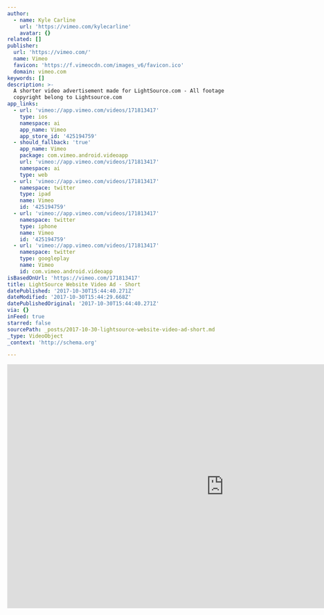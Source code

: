 ```yaml
---
author:
  - name: Kyle Carline
    url: 'https://vimeo.com/kylecarline'
    avatar: {}
related: []
publisher:
  url: 'https://vimeo.com/'
  name: Vimeo
  favicon: 'https://f.vimeocdn.com/images_v6/favicon.ico'
  domain: vimeo.com
keywords: []
description: >-
  A shorter video advertisement made for LightSource.com - All footage and
  copyright belong to Lightsource.com
app_links:
  - url: 'vimeo://app.vimeo.com/videos/171813417'
    type: ios
    namespace: ai
    app_name: Vimeo
    app_store_id: '425194759'
  - should_fallback: 'true'
    app_name: Vimeo
    package: com.vimeo.android.videoapp
    url: 'vimeo://app.vimeo.com/videos/171813417'
    namespace: ai
    type: web
  - url: 'vimeo://app.vimeo.com/videos/171813417'
    namespace: twitter
    type: ipad
    name: Vimeo
    id: '425194759'
  - url: 'vimeo://app.vimeo.com/videos/171813417'
    namespace: twitter
    type: iphone
    name: Vimeo
    id: '425194759'
  - url: 'vimeo://app.vimeo.com/videos/171813417'
    namespace: twitter
    type: googleplay
    name: Vimeo
    id: com.vimeo.android.videoapp
isBasedOnUrl: 'https://vimeo.com/171813417'
title: LightSource Website Video Ad - Short
datePublished: '2017-10-30T15:44:40.271Z'
dateModified: '2017-10-30T15:44:29.668Z'
datePublishedOriginal: '2017-10-30T15:44:40.271Z'
via: {}
inFeed: true
starred: false
sourcePath: _posts/2017-10-30-lightsource-website-video-ad-short.md
_type: VideoObject
_context: 'http://schema.org'

---
```

<iframe src="https://cdn.embedly.com/widgets/media.html?src=https%3A%2F%2Fplayer.vimeo.com%2Fvideo%2F171813417&amp;dntp=1&amp;url=https%3A%2F%2Fvimeo.com%2F171813417&amp;image=https%3A%2F%2Fi.vimeocdn.com%2Fvideo%2F577362406_1280.jpg&amp;key=a715cf41cc93453ca338d350cd26f87b&amp;type=text%2Fhtml&amp;schema=vimeo" width="1000" height="563" scrolling="no" frameborder="0" allowfullscreen="" style=""></iframe>